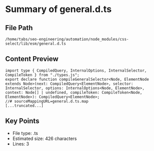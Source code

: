 # Summary of general.d.ts
  
## File Path
`/home/tabs/seo-engineering/automation/node_modules/css-select/lib/esm/general.d.ts`

## Content Preview
```
import type { CompiledQuery, InternalOptions, InternalSelector, CompileToken } from "./types.js";
export declare function compileGeneralSelector<Node, ElementNode extends Node>(next: CompiledQuery<ElementNode>, selector: InternalSelector, options: InternalOptions<Node, ElementNode>, context: Node[] | undefined, compileToken: CompileToken<Node, ElementNode>): CompiledQuery<ElementNode>;
//# sourceMappingURL=general.d.ts.map
[...truncated...]
```

## Key Points
- File type: .ts
- Estimated size: 426 characters
- Lines: 3
